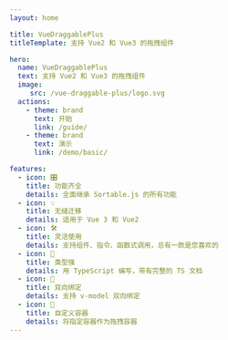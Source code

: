 ```yaml
---
layout: home

title: VueDraggablePlus
titleTemplate: 支持 Vue2 和 Vue3 的拖拽组件

hero:
  name: VueDraggablePlus
  text: 支持 Vue2 和 Vue3 的拖拽组件
  image:
     src: /vue-draggable-plus/logo.svg
  actions:
    - theme: brand
      text: 开始
      link: /guide/
    - theme: brand
      text: 演示
      link: /demo/basic/

features:
  - icon: 🎛
    title: 功能齐全
    details: 全面继承 Sortable.js 的所有功能
  - icon: 💡
    title: 无缝迁移
    details: 适用于 Vue 3 和 Vue2
  - icon: 🛠
    title: 灵活使用
    details: 支持组件、指令、函数式调用，总有一款是您喜欢的
  - icon: 🦾️
    title: 类型强
    details: 用 TypeScript 编写，带有完整的 TS 文档
  - icon: 🔌
    title: 双向绑定
    details: 支持 v-model 双向绑定
  - icon: 🎪
    title: 自定义容器
    details: 将指定容器作为拖拽容器
---
```




<span/>
